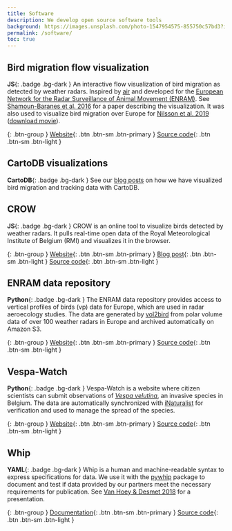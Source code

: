 ```yaml
---
title: Software
description: We develop open source software tools
background: https://images.unsplash.com/photo-1547954575-855750c57bd3?ixlib=rb-1.2.1&ixid=eyJhcHBfaWQiOjEyMDd9&auto=format&fit=crop&w=1500&q=80
permalink: /software/
toc: true
---
```


## Bird migration flow visualization

**JS**{: .badge .bg-dark } An interactive flow visualization of bird migration as detected by weather radars. Inspired by [air](http://air.nullschool.net) and developed for the [European Network for the Radar Surveillance of Animal Movement (ENRAM)](http://enram.eu). See [Shamoun-Baranes et al. 2016](https://doi.org/10.1371/journal.pone.0160106) for a paper describing the visualization. It was also used to visualize bird migration over Europe for [Nilsson et al. 2019](https://doi.org/10.1111/ecog.04003) ([download movie](https://zenodo.org/record/1172801/files/cartoviz.mov?download=1)).

{: .btn-group }
[Website](http://enram.github.io/bird-migration-flow-visualization/viz/){: .btn .btn-sm .btn-primary }
[Source code](https://github.com/enram/bird-migration-flow-visualization){: .btn .btn-sm .btn-light }

## CartoDB visualizations

**CartoDB**{: .badge .bg-dark } See our [blog posts](/blog?category=CartoDB) on how we have visualized bird migration and tracking data with CartoDB.

## CROW

**JS**{: .badge .bg-dark } CROW is an online tool to visualize birds detected by weather radars. It pulls real-time open data of the Royal Meteorological Institute of Belgium (RMI) and visualizes it in the browser.

{: .btn-group }
[Website](https://www.meteo.be/birddetection){: .btn .btn-sm .btn-primary }
[Blog post](/blog/crow){: .btn .btn-sm .btn-light }
[Source code](https://github.com/inbo/crow){: .btn .btn-sm .btn-light }

## ENRAM data repository

**Python**{: .badge .bg-dark } The ENRAM data repository provides access to vertical profiles of birds (vp) data for Europe, which are used in radar aeroecology studies. The data are generated by [vol2bird](https://github.com/adokter/vol2bird) from polar volume data of over 100 weather radars in Europe and archived automatically on Amazon S3.

{: .btn-group }
[Website](http://enram.github.io/data-repository){: .btn .btn-sm .btn-primary }
[Source code](https://github.com/enram/data-repository){: .btn .btn-sm .btn-light }

## Vespa-Watch

**Python**{: .badge .bg-dark } Vespa-Watch is a website where citizen scientists can submit observations of [_Vespa velutina_](https://www.inaturalist.org/taxa/119019-Vespa-velutina), an invasive species in Belgium. The data are automatically synchronized with [iNaturalist](https://www.inaturalist.org/) for verification and used to manage the spread of the species.

{: .btn-group }
[Website](https://vespawatch.be){: .btn .btn-sm .btn-primary }
[Source code](https://github.com/inbo/vespa-watch){: .btn .btn-sm .btn-light }

## Whip

**YAML**{: .badge .bg-dark } Whip is a human and machine-readable syntax to express specifications for data. We use it with the [pywhip](https://inbo.github.io/pywhip/) package to document and test if data provided by our partners meet the necessary requirements for publication. See [Van Hoey & Desmet 2018](https://speakerdeck.com/peterdesmet/whip-communicate-and-test-what-to-expect-from-data) for a presentation.

{: .btn-group }
[Documentation](https://github.com/inbo/whip/blob/master/docs/syntax.md){: .btn .btn-sm .btn-primary }
[Source code](https://github.com/inbo/whip){: .btn .btn-sm .btn-light }

